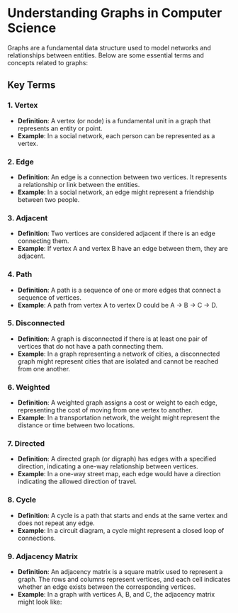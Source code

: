 
# Understanding Graphs in Computer Science

Graphs are a fundamental data structure used to model networks and relationships between entities. Below are some essential terms and concepts related to graphs:

## Key Terms

### 1. Vertex
- **Definition**: A vertex (or node) is a fundamental unit in a graph that represents an entity or point.
- **Example**: In a social network, each person can be represented as a vertex.

### 2. Edge
- **Definition**: An edge is a connection between two vertices. It represents a relationship or link between the entities.
- **Example**: In a social network, an edge might represent a friendship between two people.

### 3. Adjacent
- **Definition**: Two vertices are considered adjacent if there is an edge connecting them.
- **Example**: If vertex A and vertex B have an edge between them, they are adjacent.

### 4. Path
- **Definition**: A path is a sequence of one or more edges that connect a sequence of vertices.
- **Example**: A path from vertex A to vertex D could be A → B → C → D.

### 5. Disconnected
- **Definition**: A graph is disconnected if there is at least one pair of vertices that do not have a path connecting them.
- **Example**: In a graph representing a network of cities, a disconnected graph might represent cities that are isolated and cannot be reached from one another.

### 6. Weighted
- **Definition**: A weighted graph assigns a cost or weight to each edge, representing the cost of moving from one vertex to another.
- **Example**: In a transportation network, the weight might represent the distance or time between two locations.

### 7. Directed
- **Definition**: A directed graph (or digraph) has edges with a specified direction, indicating a one-way relationship between vertices.
- **Example**: In a one-way street map, each edge would have a direction indicating the allowed direction of travel.

### 8. Cycle
- **Definition**: A cycle is a path that starts and ends at the same vertex and does not repeat any edge.
- **Example**: In a circuit diagram, a cycle might represent a closed loop of connections.

### 9. Adjacency Matrix
- **Definition**: An adjacency matrix is a square matrix used to represent a graph. The rows and columns represent vertices, and each cell indicates whether an edge exists between the corresponding vertices.
- **Example**: In a graph with vertices A, B, and C, the adjacency matrix might look like:


